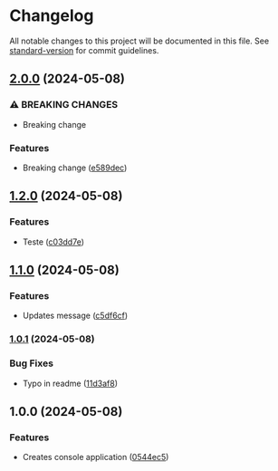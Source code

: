 # Changelog

All notable changes to this project will be documented in this file. See [standard-version](https://github.com/conventional-changelog/standard-version) for commit guidelines.

## [2.0.0](https://github.com/anapolima/auto-changelog-automated-changelog/compare/v1.2.0...v2.0.0) (2024-05-08)


### ⚠ BREAKING CHANGES

* Breaking change

### Features

* Breaking change ([e589dec](https://github.com/anapolima/auto-changelog-automated-changelog/commit/e589dec490ac238d662a4803e1ba538fa809bfb9))

## [1.2.0](https://github.com/anapolima/auto-changelog-automated-changelog/compare/v1.1.0...v1.2.0) (2024-05-08)


### Features

* Teste ([c03dd7e](https://github.com/anapolima/auto-changelog-automated-changelog/commit/c03dd7e70aa74d3f4dc02307dd8c606a74998c23))

## [1.1.0](https://github.com/anapolima/auto-changelog-automated-changelog/compare/v1.0.1...v1.1.0) (2024-05-08)


### Features

* Updates message ([c5df6cf](https://github.com/anapolima/auto-changelog-automated-changelog/commit/c5df6cf61686a8d645f13e2c97b79d7f3137bd3b))

### [1.0.1](https://github.com/anapolima/auto-changelog-automated-changelog/compare/v1.0.0...v1.0.1) (2024-05-08)

  
### Bug Fixes

* Typo in readme ([11d3af8](https://github.com/anapolima/auto-changelog-automated-changelog/commit/11d3af893db08a2ff51df2d50073f1616d0c1ee7))


## 1.0.0 (2024-05-08)


### Features

* Creates console application ([0544ec5](https://github.com/anapolima/auto-changelog-automated-changelog/commit/0544ec51c960d60a5ef21a84ec3a84cb1fcc07dd))
